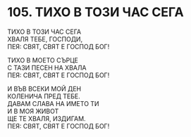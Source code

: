 # 105. ТИХО В ТОЗИ ЧАС СЕГА  
  
ТИХО В ТОЗИ ЧАС СЕГА  
ХВАЛЯ ТЕБЕ, ГОСПОДИ,  
ПЕЯ: СВЯТ, СВЯТ Е ГОСПОД БОГ!  
  
ТИХО В МОЕТО СЪРЦЕ  
С ТАЗИ ПЕСЕН НА ХВАЛА  
ПЕЯ: СВЯТ, СВЯТ Е ГОСПОД БОГ!  
  
И ВЪВ ВСЕКИ МОЙ ДЕН  
КОЛЕНИЧА ПРЕД ТЕБЕ.  
ДАВАМ СЛАВА НА ИМЕТО ТИ  
И В МОЯ ЖИВОТ  
ЩЕ ТЕ ХВАЛЯ, ИЗДИГАМ.  
ПЕЯ: СВЯТ, СВЯТ Е ГОСПОД БОГ!  


<DownloadsButton pdf="/pdf/105-tiho-v-tozi-chas-sega.pdf" />

<DownloadChordsButton pdf="/chords/105-tiho-v-tozi-chas-sega_akord.pdf"/>
